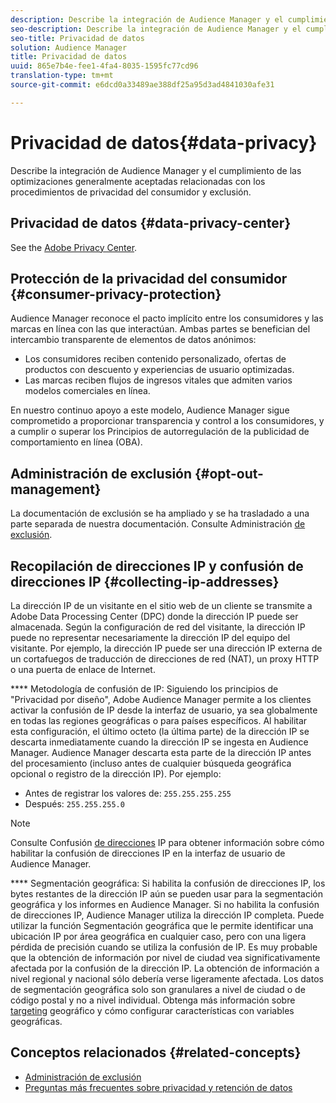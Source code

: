 ```yaml
---
description: Describe la integración de Audience Manager y el cumplimiento de las optimizaciones generalmente aceptadas relacionadas con los procedimientos de privacidad del consumidor y exclusión.
seo-description: Describe la integración de Audience Manager y el cumplimiento de las optimizaciones generalmente aceptadas relacionadas con los procedimientos de privacidad del consumidor y exclusión.
seo-title: Privacidad de datos
solution: Audience Manager
title: Privacidad de datos
uuid: 865e7b4e-fee1-4fa4-8035-1595fc77cd96
translation-type: tm+mt
source-git-commit: e6dcd0a33489ae388df25a95d3ad4841030afe31

---
```



# Privacidad de datos{#data-privacy}

Describe la integración de Audience Manager y el cumplimiento de las optimizaciones generalmente aceptadas relacionadas con los procedimientos de privacidad del consumidor y exclusión.

## Privacidad de datos {#data-privacy-center}

See the [Adobe Privacy Center](https://www.adobe.com/privacy/opt-out.html).

## Protección de la privacidad del consumidor {#consumer-privacy-protection}

Audience Manager reconoce el pacto implícito entre los consumidores y las marcas en línea con las que interactúan. Ambas partes se benefician del intercambio transparente de elementos de datos anónimos:

* Los consumidores reciben contenido personalizado, ofertas de productos con descuento y experiencias de usuario optimizadas.
* Las marcas reciben flujos de ingresos vitales que admiten varios modelos comerciales en línea.

En nuestro continuo apoyo a este modelo, Audience Manager sigue comprometido a proporcionar transparencia y control a los consumidores, y a cumplir o superar los Principios de autorregulación de la publicidad de comportamiento en línea (OBA).

## Administración de exclusión {#opt-out-management}

La documentación de exclusión se ha ampliado y se ha trasladado a una parte separada de nuestra documentación. Consulte Administración [de exclusión](../../overview/data-security-and-privacy/opt-out-management.md).

<!-- 

<p>  </p>
<table id="table_A1FF33B328BD451FAFF6C6B8422F928B"> 
 <tgroup cols="2">
  <colspec colnum="1" colname="col1" colwidth="1.00*" />
  <colspec colnum="2" colname="col2" colwidth="2.74*" />
  <thead> 
   <tr> 
    <th colname="col1" class="entry"> Opt-Out For </th> 
    <th colname="col2" class="entry"> Description </th> 
   </tr>
  </thead> 
  <tbody> 
   <tr> 
    <td colname="col1"> <p>Adobe Experience Cloud </p> </td> 
    <td colname="col2"> <p>The <a href="https://www.adobe.com/privacy/opt-out.html#customeruse" format="http" scope="external"> Your Privacy Choices page</a> provides 1-click features that let you control and opt-out of data collection by the Adobe Experience Cloud advertising solutions (including Audience Manager). Specifically, see the <a href="https://www.adobe.com/privacy/opt-out.html#customeruse" format="http" scope="external"> business customer section</a> of the Privacy Choices page. </p> </td> 
   </tr> 
   <tr> 
    <td colname="col1"> <p>Browsers that do not support third-party cookies </p> </td> 
    <td colname="col2"> <p>See <a href="../../features/declared-ids.md#declared-id-targeting"> Declared ID Targeting</a>. </p> </td> 
   </tr> 
   <tr> 
    <td colname="col1"> <p>Mobile devices </p> </td> 
    <td colname="col2"> <p>See the opt-out and privacy settings for: </p> <p> 
      <ul id="ul_86EFAB879215403D937B5148C26A41D9"> 
       <li id="li_C0B544E8F4FE473B94A5436D3A60BDB1"><a href="https://marketing.adobe.com/resources/help/en_US/mobile/android/privacy.html" format="https" scope="external"> Android devices</a> </li> 
       <li id="li_26C787BAB729499A9FEDF055E9AB0637"><a href="https://marketing.adobe.com/resources/help/en_US/mobile/ios/privacy.html" format="https" scope="external"> iOS devices</a> </li> 
      </ul> </p> </td> 
   </tr> 
  </tbody> 
 </tgroup> 
</table>

 -->

## Recopilación de direcciones IP y confusión de direcciones IP {#collecting-ip-addresses}

<!-- 

Adobe has enabled processes and offers settings that allow customers to use Audience Manager in compliance with applicable data privacy laws.

-->

La dirección IP de un visitante en el sitio web de un cliente se transmite a Adobe Data Processing Center (DPC) donde la dirección IP puede ser almacenada. Según la configuración de red del visitante, la dirección IP puede no representar necesariamente la dirección IP del equipo del visitante. Por ejemplo, la dirección IP puede ser una dirección IP externa de un cortafuegos de traducción de direcciones de red (NAT), un proxy HTTP o una puerta de enlace de Internet.

**** Metodología de confusión de IP: Siguiendo los principios de "Privacidad por diseño", Adobe Audience Manager permite a los clientes activar la confusión de IP desde la interfaz de usuario, ya sea globalmente en todas las regiones geográficas o para países específicos. Al habilitar esta configuración, el último octeto (la última parte) de la dirección IP se descarta inmediatamente cuando la dirección IP se ingesta en Audience Manager. Audience Manager descarta esta parte de la dirección IP antes del procesamiento (incluso antes de cualquier búsqueda geográfica opcional o registro de la dirección IP). Por ejemplo:

* Antes de registrar los valores de: `255.255.255.255`
* Después: `255.255.255.0`

>[!NOTE]
>
>Consulte Confusión [de direcciones](/help/using/features/administration/ip-obfuscation.md) IP para obtener información sobre cómo habilitar la confusión de direcciones IP en la interfaz de usuario de Audience Manager.

**** Segmentación geográfica: Si habilita la confusión de direcciones IP, los bytes restantes de la dirección IP aún se pueden usar para la segmentación geográfica y los informes en Audience Manager. Si no habilita la confusión de direcciones IP, Audience Manager utiliza la dirección IP completa. Puede utilizar la función Segmentación geográfica que le permite identificar una ubicación IP por área geográfica en cualquier caso, pero con una ligera pérdida de precisión cuando se utiliza la confusión de IP. Es muy probable que la obtención de información por nivel de ciudad vea significativamente afectada por la confusión de la dirección IP. La obtención de información a nivel regional y nacional sólo debería verse ligeramente afectada. Los datos de segmentación geográfica solo son granulares a nivel de ciudad o de código postal y no a nivel individual. Obtenga más información sobre [targeting](/help/using/features/traits/trait-geotarget-keys.md) geográfico y cómo configurar características con variables geográficas.

## Conceptos relacionados {#related-concepts}

* [Administración de exclusión](/help/using/overview/data-security-and-privacy/opt-out-management.md)
* [Preguntas más frecuentes sobre privacidad y retención de datos](/help/using/faq/faq-privacy.md)